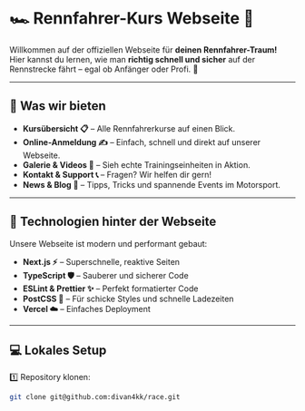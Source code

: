 # 🏎️ Rennfahrer-Kurs Webseite 🏁

Willkommen auf der offiziellen Webseite für **deinen Rennfahrer-Traum!**  
Hier kannst du lernen, wie man **richtig schnell und sicher** auf der Rennstrecke fährt – egal ob Anfänger oder Profi. 🚦

---

## 🌟 Was wir bieten

- **Kursübersicht 📋** – Alle Rennfahrerkurse auf einen Blick.  
- **Online-Anmeldung ✍️** – Einfach, schnell und direkt auf unserer Webseite.  
- **Galerie & Videos 🎥** – Sieh echte Trainingseinheiten in Aktion.  
- **Kontakt & Support 📞** – Fragen? Wir helfen dir gern!  
- **News & Blog 📰** – Tipps, Tricks und spannende Events im Motorsport.  

---

## 🚀 Technologien hinter der Webseite

Unsere Webseite ist modern und performant gebaut:  

- **Next.js ⚡** – Superschnelle, reaktive Seiten  
- **TypeScript 🛡️** – Sauberer und sicherer Code  
- **ESLint & Prettier ✨** – Perfekt formatierter Code  
- **PostCSS 🎨** – Für schicke Styles und schnelle Ladezeiten  
- **Vercel ☁️** – Einfaches Deployment  

---

## 💻 Lokales Setup

1️⃣ Repository klonen:  

```bash
git clone git@github.com:divan4kk/race.git
